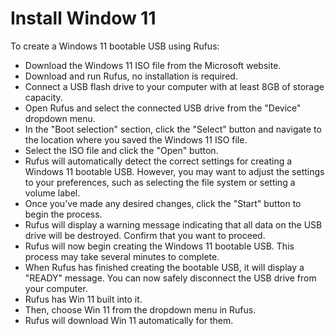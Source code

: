 # Install Window 11

To create a Windows 11 bootable USB using Rufus:

- Download the Windows 11 ISO file from the Microsoft website.
- Download and run Rufus, no installation is required.
- Connect a USB flash drive to your computer with at least 8GB of storage capacity.
- Open Rufus and select the connected USB drive from the "Device" dropdown menu.
- In the "Boot selection" section, click the "Select" button and navigate to the location where you saved the Windows 11 ISO file.
- Select the ISO file and click the "Open" button.
- Rufus will automatically detect the correct settings for creating a Windows 11 bootable USB. However, you may want to adjust the settings to your preferences, such as selecting the file system or setting a volume label.
- Once you've made any desired changes, click the "Start" button to begin the process.
- Rufus will display a warning message indicating that all data on the USB drive will be destroyed. Confirm that you want to proceed.
- Rufus will now begin creating the Windows 11 bootable USB. This process may take several minutes to complete.
- When Rufus has finished creating the bootable USB, it will display a "READY" message. You can now safely disconnect the USB drive from your computer.
- Rufus has Win 11 built into it.
- Then, choose Win 11 from the dropdown menu in Rufus.
- Rufus will download Win 11 automatically for them.
